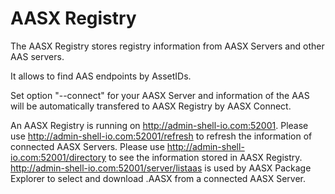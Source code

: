 # AASX Registry

The AASX Registry stores registry information from AASX Servers and other AAS servers.

It allows to find AAS endpoints by AssetIDs.

Set option "--connect" for your AASX Server and information of the AAS will be automatically transfered to AASX Registry by AASX Connect.

An AASX Registry is running on http://admin-shell-io.com:52001.
Please use http://admin-shell-io.com:52001/refresh to refresh the information of connected AASX Servers.
Please use http://admin-shell-io.com:52001/directory to see the information stored in AASX Registry.
http://admin-shell-io.com:52001/server/listaas is used by AASX Package Explorer to select and download .AASX from a connected AASX Server.
